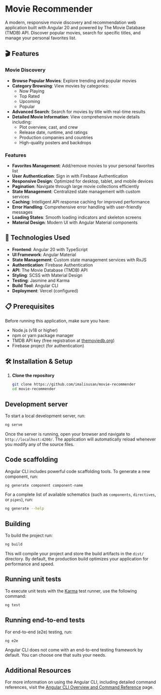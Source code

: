 # Movie Recommender

A modern, responsive movie discovery and recommendation web application built with Angular 20 and powered by The Movie Database (TMDB) API. Discover popular movies, search for specific titles, and manage your personal favorites list.

## 🎬 Features

### Movie Discovery
- **Browse Popular Movies**: Explore trending and popular movies
- **Category Browsing**: View movies by categories:
  - Now Playing
  - Top Rated
  - Upcoming
  - Popular
- **Advanced Search**: Search for movies by title with real-time results
- **Detailed Movie Information**: View comprehensive movie details including:
  - Plot overview, cast, and crew
  - Release date, runtime, and ratings
  - Production companies and countries
  - High-quality posters and backdrops

### Features
- **Favorites Management**: Add/remove movies to your personal favorites list
- **User Authentication**: Sign in with Firebase Authentication
- **Responsive Design**: Optimized for desktop, tablet, and mobile devices
- **Pagination**: Navigate through large movie collections efficiently
- **State Management**: Centralized state management with custom services
- **Caching**: Intelligent API response caching for improved performance
- **Error Handling**: Comprehensive error handling with user-friendly messages
- **Loading States**: Smooth loading indicators and skeleton screens
- **Material Design**: Modern UI with Angular Material components

## 🚀 Technologies Used

- **Frontend**: Angular 20 with TypeScript
- **UI Framework**: Angular Material
- **State Management**: Custom state management services with RxJS
- **Authentication**: Firebase Authentication
- **API**: The Movie Database (TMDB) API
- **Styling**: SCSS with Material Design
- **Testing**: Jasmine and Karma
- **Build Tool**: Angular CLI
- **Deployment**: Vercel (configured)

## 📋 Prerequisites

Before running this application, make sure you have:

- Node.js (v18 or higher)
- npm or yarn package manager
- TMDB API key (free registration at [themoviedb.org](https://www.themoviedb.org/settings/api))
- Firebase project (for authentication)

## 🛠️ Installation & Setup

1. **Clone the repository**
   ```bash
   git clone https://github.com/imalisusan/movie-recommender
   cd movie-recommender
   ```

## Development server

To start a local development server, run:

```bash
ng serve
```

Once the server is running, open your browser and navigate to `http://localhost:4200/`. The application will automatically reload whenever you modify any of the source files.

## Code scaffolding

Angular CLI includes powerful code scaffolding tools. To generate a new component, run:

```bash
ng generate component component-name
```

For a complete list of available schematics (such as `components`, `directives`, or `pipes`), run:

```bash
ng generate --help
```

## Building

To build the project run:

```bash
ng build
```

This will compile your project and store the build artifacts in the `dist/` directory. By default, the production build optimizes your application for performance and speed.

## Running unit tests

To execute unit tests with the [Karma](https://karma-runner.github.io) test runner, use the following command:

```bash
ng test
```

## Running end-to-end tests

For end-to-end (e2e) testing, run:

```bash
ng e2e
```

Angular CLI does not come with an end-to-end testing framework by default. You can choose one that suits your needs.

## Additional Resources

For more information on using the Angular CLI, including detailed command references, visit the [Angular CLI Overview and Command Reference](https://angular.dev/tools/cli) page.
